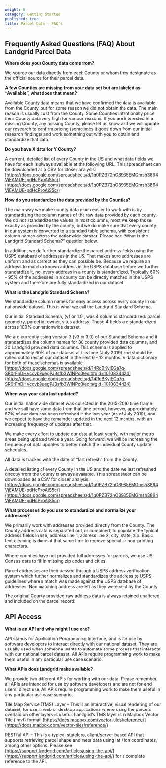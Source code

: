 ```yaml
---
weight: 0
category: Getting Started
published: true
title: Parcel Data - FAQ's
---
```


## Frequently Asked Questions (FAQ) About Landgrid Parcel Data

**Where does your County data come from?**

We source our data directly from each County or whom they designate as the official source for their parcel data.

**A few Counties are missing from your data set but are labeled as “Available”, what does that mean?**

Available County data means that we have confirmed the data is available from the County, but for some reason we did not obtain the data. The main reason is usually cost from the County. Some Counties intentionally price their County data very high for various reasons. If you are interested in a missing County, any missing County, please let us know and we will update our research to confirm pricing (sometimes it goes down from our initial research findings) and work something out with you to obtain and standardize that data.

**Do you have X data for Y County?**

A current, detailed list of every County in the US and what data fields we have for each is always available at the following URL. This spreadsheet can be downloaded as a CSV for closer analysis:  [https://docs.google.com/spreadsheets/d/1q0PZB72nO8935EMGmsh3864VjEAMUE-pdHcPkoAiS5c/](https://docs.google.com/spreadsheets/d/1q0PZB72nO8935EMGmsh3864VjEAMUE-pdHcPkoAiS5c/)

**How do you standardize the data provided by the Counties?**

The main way we make county data much easier to work with is by standardizing the column names of the raw data provided by each county. We do not standardize the values in most columns, most we keep those exactly as provided by the county, but we do make sure that every county in our system is converted to a standard table schema, with consistent column names across the nationwide dataset. Please see “What is the Landgrid Standard Schema?” question below.

In addition, we do further standardize the parcel address fields using the USPS database of addresses in the US. That makes sure addresses are uniform and as correct as they can possible be. Because we require an address to match a known address in the USPS database before we further standardize it, not every address in a county is standardized. Typically 60% - 95% of the addresses in a county can be directly matched in the USPS system and therefore are fully standardized in our dataset.

**What is the Landgrid Standard Schema?**

We standardize column names for easy access across every county in our nationwide dataset. This is what we call the Landgrid Standard Schema.

Our initial Standard Schema, (v1 or 1.0), was 4 columns standardized: parcel geometry, parcel id, owner, situs address. Those 4 fields are standardized across 100% our nationwide dataset.

We are currently using version 3 (v3 or 3.0) of our Standard Schema and it standardizes the column names for 80 county provided data columns, and 20 Landgrid provided data columns. This schema is applied to approximately 60% of our dataset at this time (July 2019) and should be rolled out to rest of our dataset in the next 6 - 12 months. A data dictionary for both of these schemas is available: [https://docs.google.com/spreadsheets/d/14RcBKyiEGa7q-SR0rFnDHVcovb9uegPJ3sfb3WlNPc0/edit#gid=1010834424](https://docs.google.com/spreadsheets/d/14RcBKyiEGa7q-SR0rFnDHVcovb9uegPJ3sfb3WlNPc0/edit#gid=1010834424)

**When was your data last updated?**

Our initial nationwide dataset was collected in the 2015-2016 time frame and we still have some data from that time period, however, approximately 57% of our data has been refreshed in the last year (as of July 2019), and we expect to have the remainder updated in the next 12 months, with an increasing frequency of updates after that.

We make every effort to update our data at least yearly, with major metro areas being updated twice a year. Going forward, we will be increasing the frequency of data updates to better match the individual County update schedules.

All data is tracked with the date of “last refresh” from the County. 

A detailed listing of every County in the US and the date we last refreshed directly from the County is always available. This spreadsheet can be downloaded as a CSV for closer analysis: [https://docs.google.com/spreadsheets/d/1q0PZB72nO8935EMGmsh3864VjEAMUE-pdHcPkoAiS5c/](https://docs.google.com/spreadsheets/d/1q0PZB72nO8935EMGmsh3864VjEAMUE-pdHcPkoAiS5c/)

**What processes do you use to standardize and normalize your addresses?**

We primarily work with addresses provided directly from the County. The County address data is separated out, or combined, to populate the typical address fields in use, address line 1, address line 2, city, state, zip. Basic text cleaning is done at that same time to remove special or non-printing characters.

Where counties have not provided full addresses for parcels, we use US Census data to fill in missing zip codes and cities.

Parcel addresses are then passed through a USPS address verification system which further normalizes and standardizes the address to USPS guidelines where a match was made against the USPS database of addresses. Non matching address are left as they were sent by the County.

The original County provided raw address data is always retained unaltered and included on the parcel record.


## API Access

**What is an API and why might I use one?**

API stands for Application Programming Interface, and is for use by software developers to interact directly with our national dataset. They are usually used when someone wants to automate some process that interacts with our national parcel dataset. All APIs require programming work to make them useful in any particular use case scenario.

**What APIs does Landgrid make available?**

We provide two different APIs for working with our data. Please remember, all APIs are intended for use by software developers and are not for end users’ direct use. All APIs require programming work to make them useful in any particular use case scenario.

Tile Map Service (TMS) Layer - This is an interactive, visual rendering of our dataset, for use in web or desktop applications where using the parcels overlaid on other layers is useful. Landgrid’s TMS layer is in Mapbox Vector Tile (.mvt) format. [https://docs.mapbox.com/vector-tiles/reference/](https://docs.mapbox.com/vector-tiles/reference/)

RESTful API - This is a typical stateless, client/server based API that supports retrieving parcel shape and meta data using lat / lon coordinates, among other options. Please see [https://support.landgrid.com/articles/using-the-api/](https://support.landgrid.com/articles/using-the-api/) for a complete reference to the API.